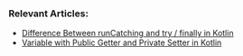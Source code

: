 ### Relevant Articles:
- [Difference Between runCatching and try / finally in Kotlin](https://www.baeldung.com/kotlin/runcatching-vs-try-finally)
- [Variable with Public Getter and Private Setter in Kotlin](https://www.baeldung.com/kotlin/public-getter-private-setter)

